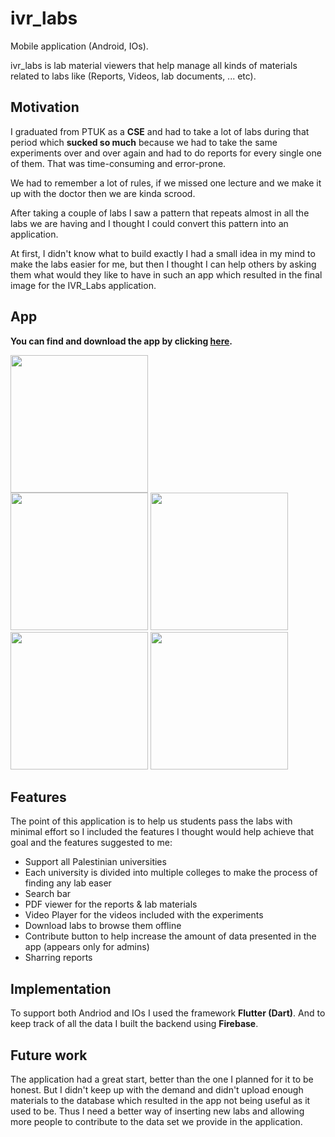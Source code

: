 # ivr_labs

Mobile application (Android, IOs). 

ivr_labs is lab material viewers that help manage all kinds of materials related to labs like (Reports, Videos, lab documents, ... etc).

## Motivation

I graduated from PTUK as a **CSE** and had to take a lot of labs during that period which **sucked so much** because we had to take the same experiments over 
and over again and had to do reports for every single one of them. That was time-consuming and error-prone. 

We had to remember a lot of rules, if we missed one lecture and we make it up with the doctor then we are kinda scrood.

After taking a couple of labs I saw a pattern that repeats almost in all the labs we are having and I thought I could convert this pattern into an application.

At first, I didn't know what to build exactly I had a small idea in my mind to make the labs easier for me, but then I thought I can help others by asking them what would they like to have in such an app which resulted in the final image for the IVR_Labs application.


## App 
**You can find and download the app by clicking [here](https://play.google.com/store/apps/details?id=com.ivr.ivr_labs&hl=en&gl=US).**

<img src="https://play-lh.googleusercontent.com/FyBt66vD7Ug8ds7nj-Z60NWiP6D7LsQ5lWniSooTHnjyieE85B_oDCBEIKMsMyPY1g=s360-rw" width=220 /> 
<div>
<img src="https://play-lh.googleusercontent.com/t4g6bXASXlhInJ4umn6JZqUPNu3NFj4Hm5oQ4Sm-BUZs5kqJjvgkl7GVs8IJok-Pi0I=w1440-h620-rw" width=220 /> 
<img src="https://play-lh.googleusercontent.com/VQg6ZS6UO31iRfkKuAMZIJGdsaihC8VEdsqcJ44T-_4fffUaijja1zmq3GPtRW0Z29XD=w1440-h620-rw" width=220/> 
<img src="https://play-lh.googleusercontent.com/9DzxPTGoWX1yJWi9bplC-5wxlgSy2UNZWS9srxFVy713Ml4OLLxOQL-m2F22JEgrJA=w1440-h620-rw" width=220/> 
<img src="https://play-lh.googleusercontent.com/Wim_JZBfq3W_jsxhJivIJ21Xul1AEKFDOm-F3qmw-ucoUGKoOPssm63rGmkgBTg64A=w1440-h620-rw" width=220/> 
</div>


## Features

The point of this application is to help us students pass the labs with minimal effort so I included the features I thought would help achieve that goal and the features suggested to me:

* Support all Palestinian universities
* Each university is divided into multiple colleges to make the process of finding any lab easer
* Search bar
* PDF viewer for the reports & lab materials
* Video Player for the videos included with the experiments
* Download labs to browse them offline
* Contribute button to help increase the amount of data presented in the app (appears only for admins)
* Sharring reports

## Implementation

To support both Andriod and IOs I used the framework **Flutter (Dart)**. And to keep track of all the data I built the backend using **Firebase**.

## Future work

The application had a great start, better than the one I planned for it to be honest. But I didn't keep up with the demand and didn't upload enough materials to the database which resulted in the app not being useful as it used to be. Thus I need a better way of inserting new labs and allowing more people to contribute to the data set we provide in the application.

